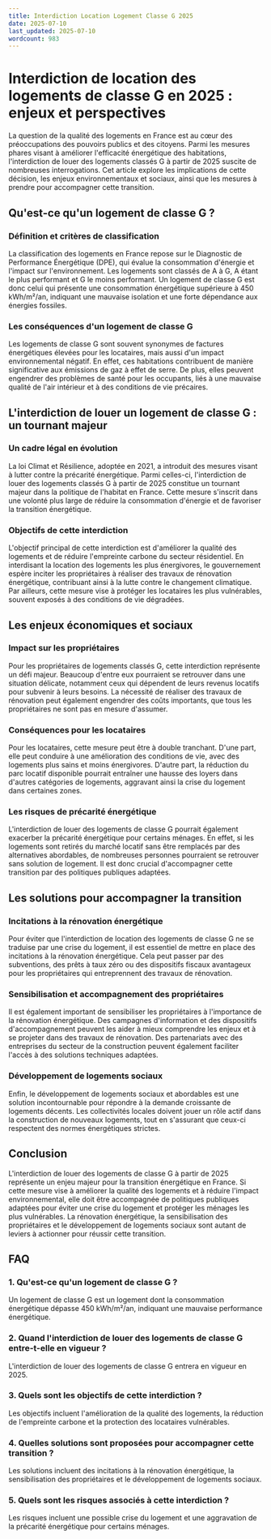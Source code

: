 ```yaml
---
title: Interdiction Location Logement Classe G 2025
date: 2025-07-10
last_updated: 2025-07-10
wordcount: 983
---
```


# Interdiction de location des logements de classe G en 2025 : enjeux et perspectives

La question de la qualité des logements en France est au cœur des préoccupations des pouvoirs publics et des citoyens. Parmi les mesures phares visant à améliorer l'efficacité énergétique des habitations, l'interdiction de louer des logements classés G à partir de 2025 suscite de nombreuses interrogations. Cet article explore les implications de cette décision, les enjeux environnementaux et sociaux, ainsi que les mesures à prendre pour accompagner cette transition.

## Qu'est-ce qu'un logement de classe G ?

### Définition et critères de classification

La classification des logements en France repose sur le Diagnostic de Performance Énergétique (DPE), qui évalue la consommation d'énergie et l'impact sur l'environnement. Les logements sont classés de A à G, A étant le plus performant et G le moins performant. Un logement de classe G est donc celui qui présente une consommation énergétique supérieure à 450 kWh/m²/an, indiquant une mauvaise isolation et une forte dépendance aux énergies fossiles.

### Les conséquences d'un logement de classe G

Les logements de classe G sont souvent synonymes de factures énergétiques élevées pour les locataires, mais aussi d'un impact environnemental négatif. En effet, ces habitations contribuent de manière significative aux émissions de gaz à effet de serre. De plus, elles peuvent engendrer des problèmes de santé pour les occupants, liés à une mauvaise qualité de l'air intérieur et à des conditions de vie précaires.

## L'interdiction de louer un logement de classe G : un tournant majeur

### Un cadre légal en évolution

La loi Climat et Résilience, adoptée en 2021, a introduit des mesures visant à lutter contre la précarité énergétique. Parmi celles-ci, l'interdiction de louer des logements classés G à partir de 2025 constitue un tournant majeur dans la politique de l'habitat en France. Cette mesure s'inscrit dans une volonté plus large de réduire la consommation d'énergie et de favoriser la transition énergétique.

### Objectifs de cette interdiction

L'objectif principal de cette interdiction est d'améliorer la qualité des logements et de réduire l'empreinte carbone du secteur résidentiel. En interdisant la location des logements les plus énergivores, le gouvernement espère inciter les propriétaires à réaliser des travaux de rénovation énergétique, contribuant ainsi à la lutte contre le changement climatique. Par ailleurs, cette mesure vise à protéger les locataires les plus vulnérables, souvent exposés à des conditions de vie dégradées.

## Les enjeux économiques et sociaux

### Impact sur les propriétaires

Pour les propriétaires de logements classés G, cette interdiction représente un défi majeur. Beaucoup d'entre eux pourraient se retrouver dans une situation délicate, notamment ceux qui dépendent de leurs revenus locatifs pour subvenir à leurs besoins. La nécessité de réaliser des travaux de rénovation peut également engendrer des coûts importants, que tous les propriétaires ne sont pas en mesure d'assumer.

### Conséquences pour les locataires

Pour les locataires, cette mesure peut être à double tranchant. D'une part, elle peut conduire à une amélioration des conditions de vie, avec des logements plus sains et moins énergivores. D'autre part, la réduction du parc locatif disponible pourrait entraîner une hausse des loyers dans d'autres catégories de logements, aggravant ainsi la crise du logement dans certaines zones.

### Les risques de précarité énergétique

L'interdiction de louer des logements de classe G pourrait également exacerber la précarité énergétique pour certains ménages. En effet, si les logements sont retirés du marché locatif sans être remplacés par des alternatives abordables, de nombreuses personnes pourraient se retrouver sans solution de logement. Il est donc crucial d'accompagner cette transition par des politiques publiques adaptées.

## Les solutions pour accompagner la transition

### Incitations à la rénovation énergétique

Pour éviter que l'interdiction de location des logements de classe G ne se traduise par une crise du logement, il est essentiel de mettre en place des incitations à la rénovation énergétique. Cela peut passer par des subventions, des prêts à taux zéro ou des dispositifs fiscaux avantageux pour les propriétaires qui entreprennent des travaux de rénovation.

### Sensibilisation et accompagnement des propriétaires

Il est également important de sensibiliser les propriétaires à l'importance de la rénovation énergétique. Des campagnes d'information et des dispositifs d'accompagnement peuvent les aider à mieux comprendre les enjeux et à se projeter dans des travaux de rénovation. Des partenariats avec des entreprises du secteur de la construction peuvent également faciliter l'accès à des solutions techniques adaptées.

### Développement de logements sociaux

Enfin, le développement de logements sociaux et abordables est une solution incontournable pour répondre à la demande croissante de logements décents. Les collectivités locales doivent jouer un rôle actif dans la construction de nouveaux logements, tout en s'assurant que ceux-ci respectent des normes énergétiques strictes.

## Conclusion

L'interdiction de louer des logements de classe G à partir de 2025 représente un enjeu majeur pour la transition énergétique en France. Si cette mesure vise à améliorer la qualité des logements et à réduire l'impact environnemental, elle doit être accompagnée de politiques publiques adaptées pour éviter une crise du logement et protéger les ménages les plus vulnérables. La rénovation énergétique, la sensibilisation des propriétaires et le développement de logements sociaux sont autant de leviers à actionner pour réussir cette transition.

## FAQ

### 1. Qu'est-ce qu'un logement de classe G ?

Un logement de classe G est un logement dont la consommation énergétique dépasse 450 kWh/m²/an, indiquant une mauvaise performance énergétique.

### 2. Quand l'interdiction de louer des logements de classe G entre-t-elle en vigueur ?

L'interdiction de louer des logements de classe G entrera en vigueur en 2025.

### 3. Quels sont les objectifs de cette interdiction ?

Les objectifs incluent l'amélioration de la qualité des logements, la réduction de l'empreinte carbone et la protection des locataires vulnérables.

### 4. Quelles solutions sont proposées pour accompagner cette transition ?

Les solutions incluent des incitations à la rénovation énergétique, la sensibilisation des propriétaires et le développement de logements sociaux.

### 5. Quels sont les risques associés à cette interdiction ?

Les risques incluent une possible crise du logement et une aggravation de la précarité énergétique pour certains ménages.